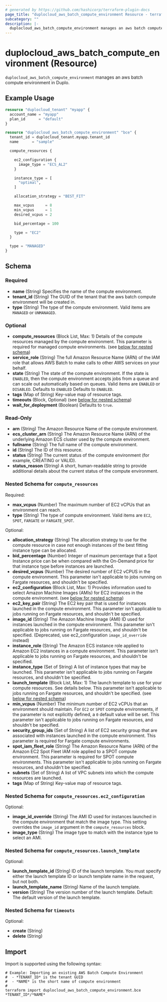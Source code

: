 ```yaml
---
# generated by https://github.com/hashicorp/terraform-plugin-docs
page_title: "duplocloud_aws_batch_compute_environment Resource - terraform-provider-duplocloud"
subcategory: ""
description: |-
  duplocloud_aws_batch_compute_environment manages an aws batch compute environment in Duplo.
---
```


# duplocloud_aws_batch_compute_environment (Resource)

`duplocloud_aws_batch_compute_environment` manages an aws batch compute environment in Duplo.

## Example Usage

```terraform
resource "duplocloud_tenant" "myapp" {
  account_name = "myapp"
  plan_id      = "default"
}

resource "duplocloud_aws_batch_compute_environment" "bce" {
  tenant_id = duplocloud_tenant.myapp.tenant_id
  name      = "sample"

  compute_resources {

    ec2_configuration {
      image_type = "ECS_AL2"
    }

    instance_type = [
      "optimal",
    ]

    allocation_strategy = "BEST_FIT"

    max_vcpus     = 8
    min_vcpus     = 1
    desired_vcpus = 2

    bid_percentage = 100

    type = "EC2"
  }

  type = "MANAGED"
}
```

<!-- schema generated by tfplugindocs -->
## Schema

### Required

- **name** (String) Specifies the name of the compute environment.
- **tenant_id** (String) The GUID of the tenant that the aws batch compute environment will be created in.
- **type** (String) The type of the compute environment. Valid items are `MANAGED` or `UNMANAGED`.

### Optional

- **compute_resources** (Block List, Max: 1) Details of the compute resources managed by the compute environment. This parameter is required for managed compute environments. (see [below for nested schema](#nestedblock--compute_resources))
- **service_role** (String) The full Amazon Resource Name (ARN) of the IAM role that allows AWS Batch to make calls to other AWS services on your behalf.
- **state** (String) The state of the compute environment. If the state is `ENABLED`, then the compute environment accepts jobs from a queue and can scale out automatically based on queues. Valid items are `ENABLED` or `DISABLED`. Defaults to `ENABLED` Defaults to `ENABLED`.
- **tags** (Map of String) Key-value map of resource tags.
- **timeouts** (Block, Optional) (see [below for nested schema](#nestedblock--timeouts))
- **wait_for_deployment** (Boolean) Defaults to `true`.

### Read-Only

- **arn** (String) The Amazon Resource Name of the compute environment.
- **ecs_cluster_arn** (String) The Amazon Resource Name (ARN) of the underlying Amazon ECS cluster used by the compute environment.
- **fullname** (String) The full name of the compute environment.
- **id** (String) The ID of this resource.
- **status** (String) The current status of the compute environment (for example, CREATING or VALID).
- **status_reason** (String) A short, human-readable string to provide additional details about the current status of the compute environment.

<a id="nestedblock--compute_resources"></a>
### Nested Schema for `compute_resources`

Required:

- **max_vcpus** (Number) The maximum number of EC2 vCPUs that an environment can reach.
- **type** (String) The type of compute environment. Valid items are `EC2`, `SPOT`, `FARGATE` or `FARGATE_SPOT`.

Optional:

- **allocation_strategy** (String) The allocation strategy to use for the compute resource in case not enough instances of the best fitting instance type can be allocated.
- **bid_percentage** (Number) Integer of maximum percentage that a Spot Instance price can be when compared with the On-Demand price for that instance type before instances are launched.
- **desired_vcpus** (Number) The desired number of EC2 vCPUS in the compute environment. This parameter isn't applicable to jobs running on Fargate resources, and shouldn't be specified.
- **ec2_configuration** (Block List, Max: 1) Provides information used to select Amazon Machine Images (AMIs) for EC2 instances in the compute environment. (see [below for nested schema](#nestedblock--compute_resources--ec2_configuration))
- **ec2_key_pair** (String) The EC2 key pair that is used for instances launched in the compute environment. This parameter isn't applicable to jobs running on Fargate resources, and shouldn't be specified.
- **image_id** (String) The Amazon Machine Image (AMI) ID used for instances launched in the compute environment. This parameter isn't applicable to jobs running on Fargate resources, and shouldn't be specified. (Deprecated, use ec2_configuration `image_id_override` instead)
- **instance_role** (String) The Amazon ECS instance role applied to Amazon EC2 instances in a compute environment. This parameter isn't applicable to jobs running on Fargate resources, and shouldn't be specified.
- **instance_type** (Set of String) A list of instance types that may be launched. This parameter isn't applicable to jobs running on Fargate resources, and shouldn't be specified.
- **launch_template** (Block List, Max: 1) The launch template to use for your compute resources. See details below. This parameter isn't applicable to jobs running on Fargate resources, and shouldn't be specified. (see [below for nested schema](#nestedblock--compute_resources--launch_template))
- **min_vcpus** (Number) The minimum number of EC2 vCPUs that an environment should maintain. For `EC2` or `SPOT` compute environments, if the parameter is not explicitly defined, a `0` default value will be set. This parameter isn't applicable to jobs running on Fargate resources, and shouldn't be specified.
- **security_group_ids** (Set of String) A list of EC2 security group that are associated with instances launched in the compute environment. This parameter is required for Fargate compute environments.
- **spot_iam_fleet_role** (String) The Amazon Resource Name (ARN) of the Amazon EC2 Spot Fleet IAM role applied to a SPOT compute environment. This parameter is required for SPOT compute environments. This parameter isn't applicable to jobs running on Fargate resources, and shouldn't be specified.
- **subnets** (Set of String) A list of VPC subnets into which the compute resources are launched.
- **tags** (Map of String) Key-value map of resource tags.

<a id="nestedblock--compute_resources--ec2_configuration"></a>
### Nested Schema for `compute_resources.ec2_configuration`

Optional:

- **image_id_override** (String) The AMI ID used for instances launched in the compute environment that match the image type. This setting overrides the `image_id` argument in the `compute_resources` block.
- **image_type** (String) The image type to match with the instance type to select an AMI.


<a id="nestedblock--compute_resources--launch_template"></a>
### Nested Schema for `compute_resources.launch_template`

Optional:

- **launch_template_id** (String) ID of the launch template. You must specify either the launch template ID or launch template name in the request, but not both.
- **launch_template_name** (String) Name of the launch template.
- **version** (String) The version number of the launch template. Default: The default version of the launch template.



<a id="nestedblock--timeouts"></a>
### Nested Schema for `timeouts`

Optional:

- **create** (String)
- **delete** (String)

## Import

Import is supported using the following syntax:

```shell
# Example: Importing an existing AWS Batch Compute Environment
#  - *TENANT_ID* is the tenant GUID
#  - *NAME* is the short name of compute environment
#
terraform import duplocloud_aws_batch_compute_environment.bce *TENANT_ID*/*NAME*
```
